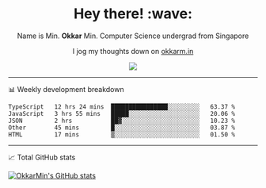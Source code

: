 <h1 align="center"> Hey there! :wave:</h1>

<p align="center">Name is Min. <strong>Okkar</strong> Min. Computer Science undergrad from Singapore</p>

<p align="center">I jog my thoughts down on <a href="https://okkarm.in">okkarm.in</a></p>

<p align="center">
  <a href="https://okkarm.in/linkedin" target='_blank'>
    <img src="https://img.shields.io/badge/linkedin-%230077B5.svg?&style=for-the-badge&logo=linkedin&logoColor=white" />
  </a>
 </p>

-------

📊 Weekly development breakdown
<!--START_SECTION:waka-->
```text
TypeScript   12 hrs 24 mins  ████████████████░░░░░░░░░   63.37 % 
JavaScript   3 hrs 55 mins   █████░░░░░░░░░░░░░░░░░░░░   20.06 % 
JSON         2 hrs           ██▓░░░░░░░░░░░░░░░░░░░░░░   10.23 % 
Other        45 mins         █░░░░░░░░░░░░░░░░░░░░░░░░   03.87 % 
HTML         17 mins         ▒░░░░░░░░░░░░░░░░░░░░░░░░   01.50 % 
```
<!--END_SECTION:waka-->

-------
📈 Total GitHub stats

<p>
  <a href="https://github.com/OkkarMin"><img src="https://github-readme-stats.vercel.app/api?username=OkkarMin&hide_border=true&show_icons=true&theme=graywhite" alt="OkkarMin's GitHub stats"></a>
</p>
